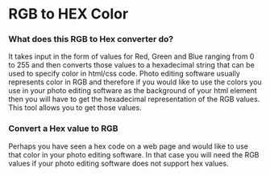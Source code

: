 # RGB to HEX Color

### What does this RGB to Hex converter do?

It takes input in the form of values for Red, Green and Blue ranging from 0 to 255 and then converts those values to a hexadecimal string that can be used to specify color in html/css code. Photo editing software usually represents color in RGB and therefore if you would like to use the colors you use in your photo editing software as the background of your html element then you will have to get the hexadecimal representation of the RGB values. This tool allows you to get those values.

### Convert a Hex value to RGB

Perhaps you have seen a hex code on a web page and would like to use that color in your photo editing software. In that case you will need the RGB values if your photo editing software does not support hex values.
